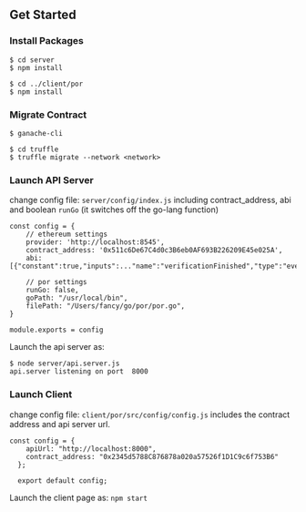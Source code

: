 ## Get Started

### Install Packages

```
$ cd server
$ npm install

$ cd ../client/por
$ npm install
```

### Migrate Contract

```
$ ganache-cli 

$ cd truffle
$ truffle migrate --network <network>
```

### Launch API Server

change config file: `server/config/index.js` including contract_address, abi and boolean `runGo` (it switches off the go-lang function)

```
const config = {
    // ethereum settings
    provider: 'http://localhost:8545',
    contract_address: '0x511c6De67C4d0c3B6eb0AF693B226209E45e025A',
    abi: [{"constant":true,"inputs":..."name":"verificationFinished","type":"event"}],

    // por settings
    runGo: false,
    goPath: "/usr/local/bin",
    filePath: "/Users/fancy/go/por/por.go",
}

module.exports = config
```

Launch the api server as:

```
$ node server/api.server.js
api.server listening on port  8000
```

### Launch Client 

change config file: `client/por/src/config/config.js` includes the contract address and api server url.

```
const config = {
    apiUrl: "http://localhost:8000",
    contract_address: "0x2345d5788C876878a020a57526f1D1C9c6f753B6"
  };
  
  export default config;
```

Launch the client page as: `npm start`


